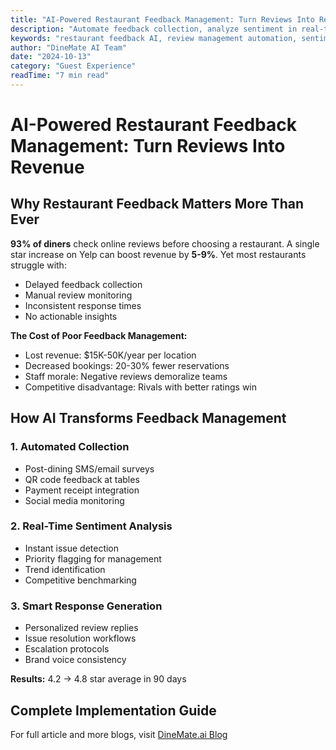 ```yaml
---
title: "AI-Powered Restaurant Feedback Management: Turn Reviews Into Revenue"
description: "Automate feedback collection, analyze sentiment in real-time, and increase ratings from 3.9 to 4.7 stars with AI-powered review management."
keywords: "restaurant feedback AI, review management automation, sentiment analysis restaurant, guest feedback system, reputation management AI"
author: "DineMate AI Team"
date: "2024-10-13"
category: "Guest Experience"
readTime: "7 min read"
---
```


# AI-Powered Restaurant Feedback Management: Turn Reviews Into Revenue

## Why Restaurant Feedback Matters More Than Ever

**93% of diners** check online reviews before choosing a restaurant. A single star increase on Yelp can boost revenue by **5-9%**. Yet most restaurants struggle with:
- Delayed feedback collection
- Manual review monitoring
- Inconsistent response times
- No actionable insights

**The Cost of Poor Feedback Management:**
- Lost revenue: $15K-50K/year per location
- Decreased bookings: 20-30% fewer reservations
- Staff morale: Negative reviews demoralize teams
- Competitive disadvantage: Rivals with better ratings win

## How AI Transforms Feedback Management

### **1. Automated Collection**
- Post-dining SMS/email surveys
- QR code feedback at tables
- Payment receipt integration
- Social media monitoring

### **2. Real-Time Sentiment Analysis**
- Instant issue detection
- Priority flagging for management
- Trend identification
- Competitive benchmarking

### **3. Smart Response Generation**
- Personalized review replies
- Issue resolution workflows
- Escalation protocols
- Brand voice consistency

**Results:** 4.2 → 4.8 star average in 90 days

## Complete Implementation Guide

For full article and more blogs, visit [DineMate.ai Blog](/blog)

